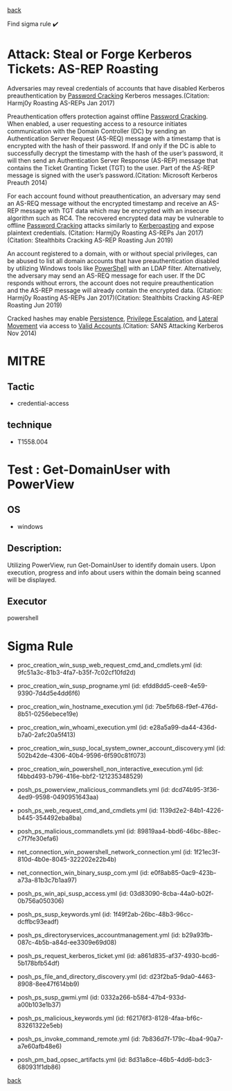 
[back](../index.md)

Find sigma rule :heavy_check_mark: 

# Attack: Steal or Forge Kerberos Tickets: AS-REP Roasting 

Adversaries may reveal credentials of accounts that have disabled Kerberos preauthentication by [Password Cracking](https://attack.mitre.org/techniques/T1110/002) Kerberos messages.(Citation: Harmj0y Roasting AS-REPs Jan 2017) 

Preauthentication offers protection against offline [Password Cracking](https://attack.mitre.org/techniques/T1110/002). When enabled, a user requesting access to a resource initiates communication with the Domain Controller (DC) by sending an Authentication Server Request (AS-REQ) message with a timestamp that is encrypted with the hash of their password. If and only if the DC is able to successfully decrypt the timestamp with the hash of the user’s password, it will then send an Authentication Server Response (AS-REP) message that contains the Ticket Granting Ticket (TGT) to the user. Part of the AS-REP message is signed with the user’s password.(Citation: Microsoft Kerberos Preauth 2014)

For each account found without preauthentication, an adversary may send an AS-REQ message without the encrypted timestamp and receive an AS-REP message with TGT data which may be encrypted with an insecure algorithm such as RC4. The recovered encrypted data may be vulnerable to offline [Password Cracking](https://attack.mitre.org/techniques/T1110/002) attacks similarly to [Kerberoasting](https://attack.mitre.org/techniques/T1558/003) and expose plaintext credentials. (Citation: Harmj0y Roasting AS-REPs Jan 2017)(Citation: Stealthbits Cracking AS-REP Roasting Jun 2019) 

An account registered to a domain, with or without special privileges, can be abused to list all domain accounts that have preauthentication disabled by utilizing Windows tools like [PowerShell](https://attack.mitre.org/techniques/T1059/001) with an LDAP filter. Alternatively, the adversary may send an AS-REQ message for each user. If the DC responds without errors, the account does not require preauthentication and the AS-REP message will already contain the encrypted data. (Citation: Harmj0y Roasting AS-REPs Jan 2017)(Citation: Stealthbits Cracking AS-REP Roasting Jun 2019)

Cracked hashes may enable [Persistence](https://attack.mitre.org/tactics/TA0003), [Privilege Escalation](https://attack.mitre.org/tactics/TA0004), and [Lateral Movement](https://attack.mitre.org/tactics/TA0008) via access to [Valid Accounts](https://attack.mitre.org/techniques/T1078).(Citation: SANS Attacking Kerberos Nov 2014)

# MITRE
## Tactic
  - credential-access


## technique
  - T1558.004


# Test : Get-DomainUser with PowerView
## OS
  - windows


## Description:
Utilizing PowerView, run Get-DomainUser to identify domain users. Upon execution, progress and info about users within the domain being scanned will be displayed.


## Executor
powershell

# Sigma Rule
 - proc_creation_win_susp_web_request_cmd_and_cmdlets.yml (id: 9fc51a3c-81b3-4fa7-b35f-7c02cf10fd2d)

 - proc_creation_win_susp_progname.yml (id: efdd8dd5-cee8-4e59-9390-7d4d5e4dd6f6)

 - proc_creation_win_hostname_execution.yml (id: 7be5fb68-f9ef-476d-8b51-0256ebece19e)

 - proc_creation_win_whoami_execution.yml (id: e28a5a99-da44-436d-b7a0-2afc20a5f413)

 - proc_creation_win_susp_local_system_owner_account_discovery.yml (id: 502b42de-4306-40b4-9596-6f590c81f073)

 - proc_creation_win_powershell_non_interactive_execution.yml (id: f4bbd493-b796-416e-bbf2-121235348529)

 - posh_ps_powerview_malicious_commandlets.yml (id: dcd74b95-3f36-4ed9-9598-0490951643aa)

 - posh_ps_web_request_cmd_and_cmdlets.yml (id: 1139d2e2-84b1-4226-b445-354492eba8ba)

 - posh_ps_malicious_commandlets.yml (id: 89819aa4-bbd6-46bc-88ec-c7f7fe30efa6)

 - net_connection_win_powershell_network_connection.yml (id: 1f21ec3f-810d-4b0e-8045-322202e22b4b)

 - net_connection_win_binary_susp_com.yml (id: e0f8ab85-0ac9-423b-a73a-81b3c7b1aa97)

 - posh_ps_win_api_susp_access.yml (id: 03d83090-8cba-44a0-b02f-0b756a050306)

 - posh_ps_susp_keywords.yml (id: 1f49f2ab-26bc-48b3-96cc-dcffbc93eadf)

 - posh_ps_directoryservices_accountmanagement.yml (id: b29a93fb-087c-4b5b-a84d-ee3309e69d08)

 - posh_ps_request_kerberos_ticket.yml (id: a861d835-af37-4930-bcd6-5b178bfb54df)

 - posh_ps_file_and_directory_discovery.yml (id: d23f2ba5-9da0-4463-8908-8ee47f614bb9)

 - posh_ps_susp_gwmi.yml (id: 0332a266-b584-47b4-933d-a00b103e1b37)

 - posh_ps_malicious_keywords.yml (id: f62176f3-8128-4faa-bf6c-83261322e5eb)

 - posh_ps_invoke_command_remote.yml (id: 7b836d7f-179c-4ba4-90a7-a7e60afb48e6)

 - posh_pm_bad_opsec_artifacts.yml (id: 8d31a8ce-46b5-4dd6-bdc3-680931f1db86)



[back](../index.md)
